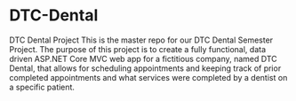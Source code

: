 # DTC-Dental
DTC Dental Project
This is the master repo for our DTC Dental Semester Project. The purpose of this project is to create a fully functional, data driven ASP.NET Core MVC web app for a fictitious
company, named DTC Dental, that allows for scheduling appointments and keeping track of prior completed appointments and what services were completed by a dentist on a specific
patient.

